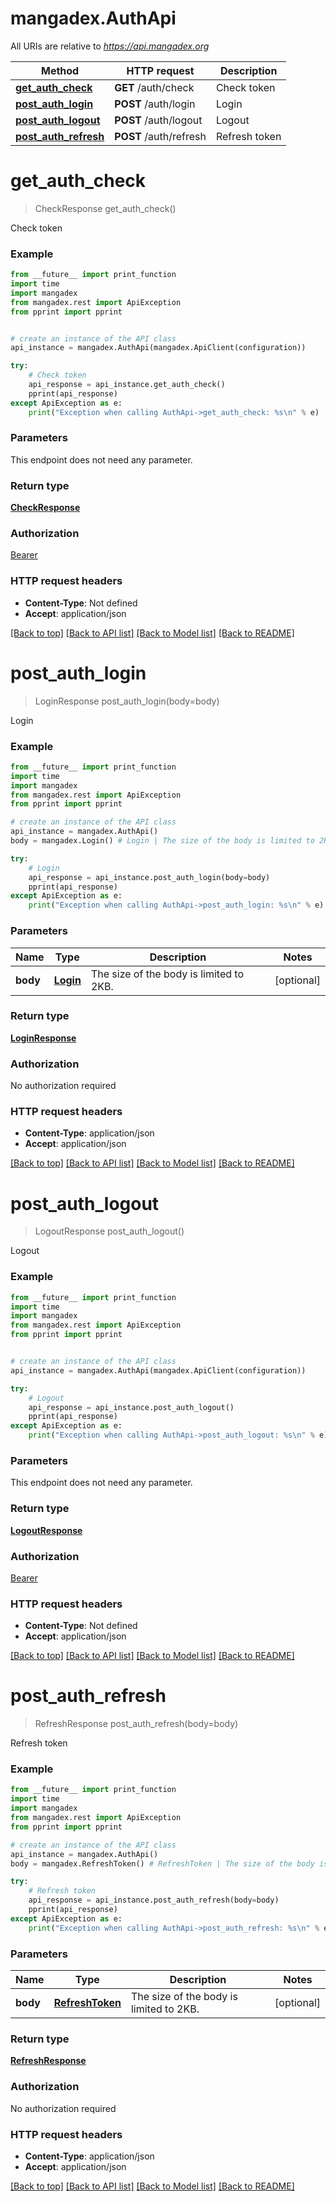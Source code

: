 # mangadex.AuthApi

All URIs are relative to *https://api.mangadex.org*

Method | HTTP request | Description
------------- | ------------- | -------------
[**get_auth_check**](AuthApi.md#get_auth_check) | **GET** /auth/check | Check token
[**post_auth_login**](AuthApi.md#post_auth_login) | **POST** /auth/login | Login
[**post_auth_logout**](AuthApi.md#post_auth_logout) | **POST** /auth/logout | Logout
[**post_auth_refresh**](AuthApi.md#post_auth_refresh) | **POST** /auth/refresh | Refresh token

# **get_auth_check**
> CheckResponse get_auth_check()

Check token

### Example
```python
from __future__ import print_function
import time
import mangadex
from mangadex.rest import ApiException
from pprint import pprint


# create an instance of the API class
api_instance = mangadex.AuthApi(mangadex.ApiClient(configuration))

try:
    # Check token
    api_response = api_instance.get_auth_check()
    pprint(api_response)
except ApiException as e:
    print("Exception when calling AuthApi->get_auth_check: %s\n" % e)
```

### Parameters
This endpoint does not need any parameter.

### Return type

[**CheckResponse**](CheckResponse.md)

### Authorization

[Bearer](../README.md#Bearer)

### HTTP request headers

 - **Content-Type**: Not defined
 - **Accept**: application/json

[[Back to top]](#) [[Back to API list]](../README.md#documentation-for-api-endpoints) [[Back to Model list]](../README.md#documentation-for-models) [[Back to README]](../README.md)

# **post_auth_login**
> LoginResponse post_auth_login(body=body)

Login

### Example
```python
from __future__ import print_function
import time
import mangadex
from mangadex.rest import ApiException
from pprint import pprint

# create an instance of the API class
api_instance = mangadex.AuthApi()
body = mangadex.Login() # Login | The size of the body is limited to 2KB. (optional)

try:
    # Login
    api_response = api_instance.post_auth_login(body=body)
    pprint(api_response)
except ApiException as e:
    print("Exception when calling AuthApi->post_auth_login: %s\n" % e)
```

### Parameters

Name | Type | Description  | Notes
------------- | ------------- | ------------- | -------------
 **body** | [**Login**](Login.md)| The size of the body is limited to 2KB. | [optional] 

### Return type

[**LoginResponse**](LoginResponse.md)

### Authorization

No authorization required

### HTTP request headers

 - **Content-Type**: application/json
 - **Accept**: application/json

[[Back to top]](#) [[Back to API list]](../README.md#documentation-for-api-endpoints) [[Back to Model list]](../README.md#documentation-for-models) [[Back to README]](../README.md)

# **post_auth_logout**
> LogoutResponse post_auth_logout()

Logout

### Example
```python
from __future__ import print_function
import time
import mangadex
from mangadex.rest import ApiException
from pprint import pprint


# create an instance of the API class
api_instance = mangadex.AuthApi(mangadex.ApiClient(configuration))

try:
    # Logout
    api_response = api_instance.post_auth_logout()
    pprint(api_response)
except ApiException as e:
    print("Exception when calling AuthApi->post_auth_logout: %s\n" % e)
```

### Parameters
This endpoint does not need any parameter.

### Return type

[**LogoutResponse**](LogoutResponse.md)

### Authorization

[Bearer](../README.md#Bearer)

### HTTP request headers

 - **Content-Type**: Not defined
 - **Accept**: application/json

[[Back to top]](#) [[Back to API list]](../README.md#documentation-for-api-endpoints) [[Back to Model list]](../README.md#documentation-for-models) [[Back to README]](../README.md)

# **post_auth_refresh**
> RefreshResponse post_auth_refresh(body=body)

Refresh token

### Example
```python
from __future__ import print_function
import time
import mangadex
from mangadex.rest import ApiException
from pprint import pprint

# create an instance of the API class
api_instance = mangadex.AuthApi()
body = mangadex.RefreshToken() # RefreshToken | The size of the body is limited to 2KB. (optional)

try:
    # Refresh token
    api_response = api_instance.post_auth_refresh(body=body)
    pprint(api_response)
except ApiException as e:
    print("Exception when calling AuthApi->post_auth_refresh: %s\n" % e)
```

### Parameters

Name | Type | Description  | Notes
------------- | ------------- | ------------- | -------------
 **body** | [**RefreshToken**](RefreshToken.md)| The size of the body is limited to 2KB. | [optional] 

### Return type

[**RefreshResponse**](RefreshResponse.md)

### Authorization

No authorization required

### HTTP request headers

 - **Content-Type**: application/json
 - **Accept**: application/json

[[Back to top]](#) [[Back to API list]](../README.md#documentation-for-api-endpoints) [[Back to Model list]](../README.md#documentation-for-models) [[Back to README]](../README.md)

